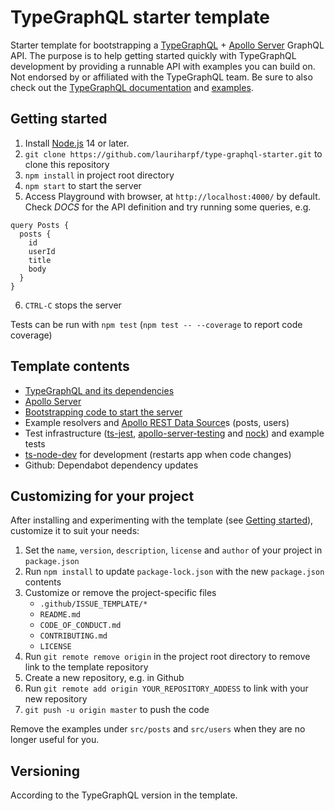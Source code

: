 # TypeGraphQL starter template

Starter template for bootstrapping a [TypeGraphQL](https://typegraphql.com/) + [Apollo Server](https://www.apollographql.com/docs/apollo-server/) GraphQL API. The purpose is to help getting started quickly with TypeGraphQL development by providing a runnable API with examples you can build on. Not endorsed by or affiliated with the TypeGraphQL team. Be sure to also check out the [TypeGraphQL documentation](https://typegraphql.com/docs/introduction.html) and [examples](https://typegraphql.com/docs/examples.html).

## Getting started

1. Install [Node.js](https://nodejs.org/) 14 or later.
1. `git clone https://github.com/lauriharpf/type-graphql-starter.git` to clone this repository
1. `npm install` in project root directory
1. `npm start` to start the server
1. Access Playground with browser, at `http://localhost:4000/` by default. Check _DOCS_ for the API definition and try running some queries, e.g.

```
query Posts {
  posts {
    id
    userId
    title
    body
  }
}
```

6. `CTRL-C` stops the server

Tests can be run with `npm test` (`npm test -- --coverage` to report code coverage)

## Template contents

- [TypeGraphQL and its dependencies](https://typegraphql.com/docs/installation.html)
- [Apollo Server](https://github.com/apollographql/apollo-server)
- [Bootstrapping code to start the server](https://typegraphql.com/docs/bootstrap.html)
- Example resolvers and [Apollo REST Data Source](https://www.npmjs.com/package/apollo-datasource-rest)s (posts, users)
- Test infrastructure ([ts-jest](https://github.com/kulshekhar/ts-jest), [apollo-server-testing](https://www.apollographql.com/docs/apollo-server/testing/testing/) and [nock](https://www.npmjs.com/package/nock)) and example tests
- [ts-node-dev](https://www.npmjs.com/package/ts-node-dev) for development (restarts app when code changes)
- Github: Dependabot dependency updates

## Customizing for your project

After installing and experimenting with the template (see [Getting started](#getting-started)), customize it to suit your needs:

1. Set the `name`, `version`, `description`, `license` and `author` of your project in `package.json`
1. Run `npm install` to update `package-lock.json` with the new `package.json` contents
1. Customize or remove the project-specific files
   - `.github/ISSUE_TEMPLATE/*`
   - `README.md`
   - `CODE_OF_CONDUCT.md`
   - `CONTRIBUTING.md`
   - `LICENSE`
1. Run `git remote remove origin` in the project root directory to remove link to the template repository
1. Create a new repository, e.g. in Github
1. Run `git remote add origin YOUR_REPOSITORY_ADDESS` to link with your new repository
1. `git push -u origin master` to push the code

Remove the examples under `src/posts` and `src/users` when they are no longer useful for you.

## Versioning

According to the TypeGraphQL version in the template.

